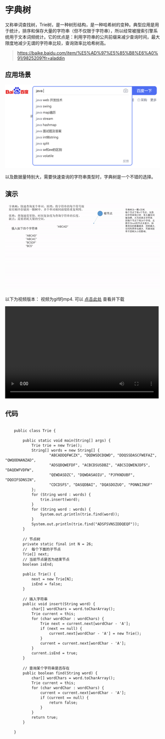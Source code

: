 # 字典树

又称单词查找树，Trie树，是一种树形结构，是一种哈希树的变种。典型应用是用于统计，排序和保存大量的字符串（但不仅限于字符串），所以经常被搜索引擎系统用于文本词频统计。它的优点是：利用字符串的公共前缀来减少查询时间，最大限度地减少无谓的字符串比较，查询效率比哈希树高。

>https://baike.baidu.com/item/%E5%AD%97%E5%85%B8%E6%A0%91/9825209?fr=aladdin

## 应用场景

![imgae-trie.png](./字典树应用场景.png)

以及数据量特别大，需要快速查询的字符串类型时，字典树是一个不错的选择。

## 演示

![my-trie.gif](./字典树.gif)

以下为视频版本： 视频为gif的mp4.
可以 [点击此处](./字典树.mp4) 查看并下载

<video src="./字典树.mp4" controls="controls" width="500" height="300">您的浏览器不支持播放该视频！</video>

## 代码

```

	public class Trie {

	    public static void main(String[] args) {
	        Trie trie = new Trie();
	        String[] words = new String[] {
	                "ABCADDQFWCZX", "DQDWSDCDQWD", "DDQSSDASCFWEFAZ", "QWQODNANZAD",
	                "ADSQDQWEFDF", "ACBCDSUSDBZ", "ABCSIQWENJDFS", "DAQEWFVDFW",
	                "QEWDASDZC", "DQWDASAOIU", "PJFKNDUBF", "DQOIFSDNSIN",
	                "CDCDSFS", "DASQDBAI", "DQASDOZUO", "PONNIJNGF"
	        };
	        for (String word : words) {
	            trie.insert(word);
	        }
	        for (String word : words) {
	            System.out.println(trie.find(word));
	        }
	        System.out.println(trie.find("ADSFSVNSIDDQEQF"));
	    }
	
	    // 节点树
	    private static final int N = 26;
	    //  每个下面的子节点
	    Trie[] next;
	    // 当前节点是否为结束节点
	    boolean isEnd;
	
	    public Trie() {
	        next = new Trie[N];
	        isEnd = false;
	    }
	
	    // 插入字符串
	    public void insert(String word) {
	        char[] wordChars = word.toCharArray();
	        Trie current = this;
	        for (char wordChar : wordChars) {
	            Trie next = current.next[wordChar - 'A'];
	            if (next == null) {
	                current.next[wordChar - 'A'] = new Trie();
	            }
	            current = current.next[wordChar - 'A'];
	        }
	        current.isEnd = true;
	    }
	
	    // 查询某个字符串是否存在
	    public boolean find(String word) {
	        char[] wordChars = word.toCharArray();
	        Trie current = this;
	        for (char wordChar : wordChars) {
	            current = current.next[wordChar - 'A'];
	            if (current == null) {
	                return false;
	            }
	        }
	        return true;
	    }
	
	}
	

```